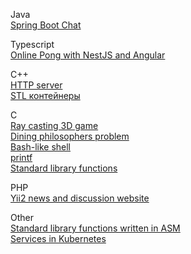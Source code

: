 Java<br>
[Spring Boot Chat](https://github.com/jnannie21/spring_boot_chat)

Typescript<br>
[Online Pong with NestJS and Angular](https://github.com/jnannie21/ft_transcendence)

C++<br>
[HTTP server](https://github.com/jnannie21/webserv)<br>
[STL контейнеры](https://github.com/jnannie21/containers)

C<br>
[Ray casting 3D game](https://github.com/jnannie21/cub3d)<br>
[Dining philosophers problem](https://github.com/jnannie21/philosophers)<br>
[Bash-like shell](https://github.com/jnannie21/minishell)<br>
[printf](https://github.com/jnannie21/ft_printf)<br>
[Standard library functions](https://github.com/jnannie21/libft)

PHP<br>
[Yii2 news and discussion website](https://github.com/jnannie21/yii2_project)

Other<br>
[Standard library functions written in ASM](https://github.com/jnannie21/libasm)<br>
[Services in Kubernetes](https://github.com/jnannie21/ft_services)
